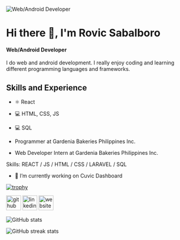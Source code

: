 ![Web/Android Developer](https://arturssmirnovs.github.io/github-profile-readme-generator/images/banner.png)

# Hi there 👋, I'm Rovic Sabalboro
#### Web/Android Developer
I do web and android development. I really enjoy coding and learning different programming languages and frameworks.

## Skills and Experience
* ⚛️ React
* 💻 HTML, CSS, JS
* 💻 SQL

* Programmer at Gardenia Bakeries Philippines Inc.
* Web Developer Intern at Gardenia Bakeries Philippines Inc.

Skills: REACT / JS / HTML / CSS / LARAVEL / SQL

- 🔭 I’m currently working on Cuvic Dashboard

[![trophy](https://github-profile-trophy.vercel.app/?username=sabalbororovic)](https://github.com/ryo-ma/github-profile-trophy)

[<img src='https://cdn.jsdelivr.net/npm/simple-icons@3.0.1/icons/github.svg' alt='github' height='40'>](https://github.com/sabalbororovic)  [<img src='https://cdn.jsdelivr.net/npm/simple-icons@3.0.1/icons/linkedin.svg' alt='linkedin' height='40'>](https://www.linkedin.com/in/sabalbororovic/)  [<img src='https://cdn.jsdelivr.net/npm/simple-icons@3.0.1/icons/icloud.svg' alt='website' height='40'>](https://sabalbororovic.netlify.app)  

![GitHub stats](https://github-readme-stats.vercel.app/api?username=sabalbororovic&show_icons=true&count_private=true)  

![GitHub streak stats](https://streak-stats.demolab.com/?user=sabalbororovic)  

